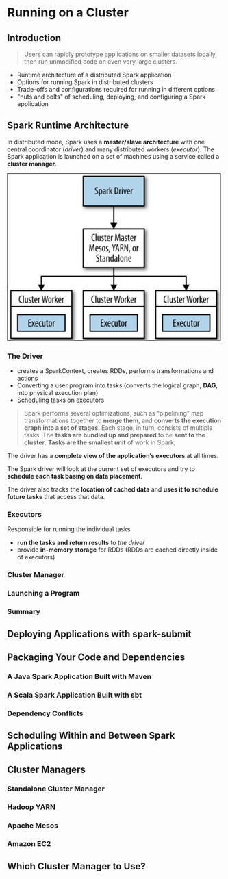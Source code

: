 # Running on a Cluster

## Introduction

 > Users can rapidly prototype applications on smaller datasets locally, then run unmodified code on even very large clusters.

 - Runtime architecture of a distributed Spark application
 - Options for running Spark in distributed clusters
 - Trade-offs and configurations required for running in different options
 - "nuts and bolts" of scheduling, deploying, and configuring a Spark application


## Spark Runtime Architecture

 In distributed mode, Spark uses a **master/slave architecture** with one central coordinator (*driver*) and many distributed workers (*executor*).
 The Spark application is launched on a set of machines using a service called a **cluster manager**.

 ![The components of a distributed Spark application](./img/spark-application-components.png)

### The Driver

 - creates a SparkContext, creates RDDs, performs transformations and actions
 - Converting a user program into tasks (converts the logical graph, **DAG**, into physical execution plan)
 - Scheduling tasks on executors

 > Spark performs several optimizations, such as “pipelining” map transformations together to **merge them**, and **converts the execution graph into a set of stages**.
 Each stage, in turn, consists of multiple tasks. The **tasks are bundled up and prepared** to be **sent to the cluster**. **Tasks are the smallest unit** of work in Spark;

 The driver has a **complete view of the application’s executors** at all times.

 The Spark driver will look at the current set of executors and try to **schedule each task basing on data placement**.

 The driver also tracks the **location of cached data** and **uses it to schedule future tasks** that access that data.

### Executors

 Responsible for running the individual tasks

 - **run the tasks and return results** to *the driver*
 - provide **in-memory storage** for RDDs (RDDs are cached directly inside of executors)

### Cluster Manager

### Launching a Program

### Summary



## Deploying Applications with spark-submit




## Packaging Your Code and Dependencies

### A Java Spark Application Built with Maven

### A Scala Spark Application Built with sbt

### Dependency Conflicts



## Scheduling Within and Between Spark Applications




## Cluster Managers

### Standalone Cluster Manager

### Hadoop YARN

### Apache Mesos

### Amazon EC2



## Which Cluster Manager to Use?

